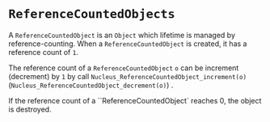# `ReferenceCountedObjects`
A `ReferenceCountedObject` is an `Object` which lifetime is managed by
reference-counting. When a `ReferenceCountedObject` is created, it has
a reference count of `1`.

The reference count of a `ReferenceCountedObject` `o` can be increment (decrement) by `1` by
call `Nucleus_ReferenceCountedObject_increment(o)` (`Nucleus_ReferenceCountedObject_decrement(o)`) .

If the reference count of a ``ReferenceCountedObject` reaches 0, the object is destroyed.
